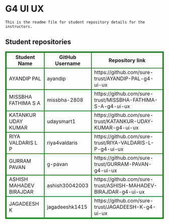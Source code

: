# G4 UI UX
    This is the readme file for student repository details for the instructors.
## Student repositories 
<table style="border : 2px solid green; width:100%;">
<tr >
<th style="border : 2px solid green;">Student Name</th>
<th style="border : 2px solid green;">GitHub Username</th>
<th style="border : 2px solid green;">Repository link</th>
</tr>
<tr style="border : 2px solid green;">
<td style="border : 2px solid green;">AYANDIP PAL</td> 

<td style="border : 2px solid green;">ayandip</td> 

<td style="border : 2px solid green;">https://github.com/sure-trust/AYANDIP-PAL-g4-ui-ux</td> 
</tr>

<tr style="border : 2px solid green;">
<td style="border : 2px solid green;">MISSBHA FATHIMA S A</td> 

<td style="border : 2px solid green;">missbha-2808</td> 

<td style="border : 2px solid green;">https://github.com/sure-trust/MISSBHA-FATHIMA-S-A-g4-ui-ux</td> 
</tr>

<tr style="border : 2px solid green;">
<td style="border : 2px solid green;">KATANKUR UDAY KUMAR</td> 

<td style="border : 2px solid green;">udaysmart1</td> 

<td style="border : 2px solid green;">https://github.com/sure-trust/KATANKUR-UDAY-KUMAR-g4-ui-ux</td> 
</tr>

<tr style="border : 2px solid green;">
<td style="border : 2px solid green;">RIYA VALDARIS L P</td> 

<td style="border : 2px solid green;">riya4valdaris</td> 

<td style="border : 2px solid green;">https://github.com/sure-trust/RIYA-VALDARIS-L-P-g4-ui-ux</td> 
</tr>

<tr style="border : 2px solid green;">
<td style="border : 2px solid green;">GURRAM PAVAN</td> 

<td style="border : 2px solid green;">g-pavan</td> 

<td style="border : 2px solid green;">https://github.com/sure-trust/GURRAM-PAVAN-g4-ui-ux</td> 
</tr>

<tr style="border : 2px solid green;">
<td style="border : 2px solid green;">ASHISH MAHADEV BIRAJDAR</td> 

<td style="border : 2px solid green;">ashish30042003</td> 

<td style="border : 2px solid green;">https://github.com/sure-trust/ASHISH-MAHADEV-BIRAJDAR-g4-ui-ux</td> 
</tr>

<tr style="border : 2px solid green;">
<td style="border : 2px solid green;">JAGADEESH K</td> 

<td style="border : 2px solid green;">jagadeeshk1415</td> 

<td style="border : 2px solid green;">https://github.com/sure-trust/JAGADEESH-K-g4-ui-ux</td> 
</tr>

